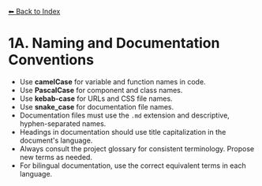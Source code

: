 [⬅ Back to Index](./index.md)

# 1A. Naming and Documentation Conventions

- Use **camelCase** for variable and function names in code.
- Use **PascalCase** for component and class names.
- Use **kebab-case** for URLs and CSS file names.
- Use **snake_case** for documentation file names.
- Documentation files must use the `.md` extension and descriptive, hyphen-separated names.
- Headings in documentation should use title capitalization in the document's language.
- Always consult the project glossary for consistent terminology. Propose new terms as needed.
- For bilingual documentation, use the correct equivalent terms in each language. 